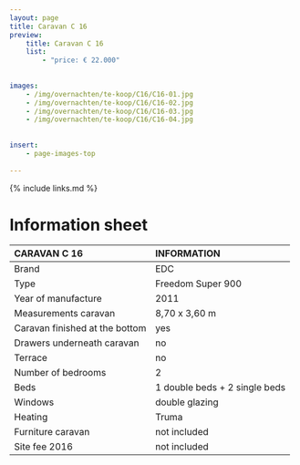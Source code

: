 ```yaml
---
layout: page
title: Caravan C 16
preview: 
    title: Caravan C 16
    list:
        - "price: € 22.000"
        
        
images:
    - /img/overnachten/te-koop/C16/C16-01.jpg
    - /img/overnachten/te-koop/C16/C16-02.jpg
    - /img/overnachten/te-koop/C16/C16-03.jpg
    - /img/overnachten/te-koop/C16/C16-04.jpg
    
    
insert:
    - page-images-top
    
---
```


{% include links.md %}



# Information sheet

CARAVAN C 16                | INFORMATION | 
:---------------------------|:------------|
Brand                       |EDC               
Type                        |Freedom Super 900                
Year of manufacture         |2011       
Measurements caravan        |8,70 x 3,60 m
Caravan finished at the bottom  |yes      
Drawers underneath caravan      |no 
Terrace                     |no 
Number of bedrooms          |2
Beds               |1 double beds + 2 single beds
Windows                      |double glazing
Heating           |Truma
Furniture caravan            |not included
Site fee 2016  |not included
